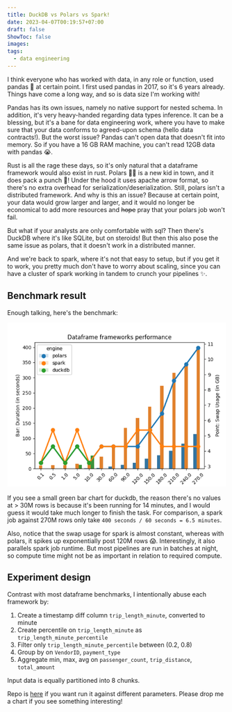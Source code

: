 ```yaml
---
title: DuckDB vs Polars vs Spark!
date: 2023-04-07T00:19:57+07:00
draft: false
ShowToc: false
images:
tags:
  - data engineering
---
```


I think everyone who has worked with data, in any role or function, used pandas 🐼 at certain point. I first used pandas in 2017, so it's 6 years already. Things have come a long way, and so is data size I'm working with!

Pandas has its own issues, namely no native support for nested schema. In addition, it's very heavy-handed regarding data types inference. It can be a blessing, but it's a bane for data engineering work, where you have to make sure that your data conforms to agreed-upon schema (hello data contracts!). But the worst issue? Pandas can't open data that doesn't fit into memory. So if you have a 16 GB RAM machine, you can't read 12GB data with pandas 😭.

Rust is all the rage these days, so it's only natural that a dataframe framework would also exist in rust. Polars 🐻‍❄️ is a new kid in town, and it does pack a punch 🥊! Under the hood it uses apache arrow format, so there's no extra overhead for serialization/deserialization. Still, polars isn't a distributed framework. And why is this an issue? Because at certain point, your data would grow larger and larger, and it would no longer be economical to add more resources and ~~hope~~ pray that your polars job won't fail.

But what if your analysts are only comfortable with sql? Then there's DuckDB where it's like SQLite, but on steroids! But then this also pose the same issue as polars, that it doesn't work in a distributed manner.

And we're back to spark, where it's not that easy to setup, but if you get it to work, you pretty much don't have to worry about scaling, since you can have a cluster of spark working in tandem to crunch your pipelines ✨.

## Benchmark result

Enough talking, here's the benchmark:

![dataframe showdown result](images/e22cca514a40af13328884eede1bfbcf2cee2e103f4230307d5859e5b444d8ff.png)

If you see a small green bar chart for duckdb, the reason there's no values at > 30M rows is because it's been running for 14 minutes, and I would guess it would take much longer to finish the task. For comparison, a spark job against 270M rows only take `400 seconds / 60 seconds = 6.5 minutes`.

Also, notice that the swap usage for spark is almost constant, whereas with polars, it spikes up exponentially post 120M rows 😱. Interestingly, it also parallels spark job runtime. But most pipelines are run in batches at night, so compute time might not be as important in relation to required compute.

## Experiment design

Contrast with most dataframe benchmarks, I intentionally abuse each framework by:

1. Create a timestamp diff column `trip_length_minute`, converted to minute
2. Create percentile on `trip_length_minute` as `trip_length_minute_percentile`
3. Filter only `trip_length_minute_percentile` between (0.2, 0.8)
4. Group by on `VendorID`, `payment_type`
5. Aggregate min, max, avg on `passenger_count`, `trip_distance`, `total_amount`

Input data is equally partitioned into 8 chunks.

Repo is [here](https://github.com/kahnwong/dataframe-frameworks-showdown) if you want run it against different parameters. Please drop me a chart if you see something interesting!
